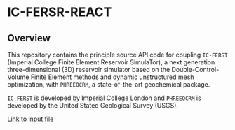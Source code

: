 # IC-FERSR-REACT

## Overview

This repository contains the principle source API code for coupling `IC-FERST` (Imperial College Finite
Element Reservoir SimulaTor), a next generation three-dimensional (3D) reservoir simulator
based on the Double-Control-Volume Finite Element methods and dynamic unstructured mesh
optimization, with `PHREEQCRM`, a state-of-the-art geochemical package.

`IC-FERST` is developed by Imperial College London and `PHREEQCRM` is developed by the United Stated Geological Survey (USGS).

[Link to input file](http://multifluids.github.io/)
